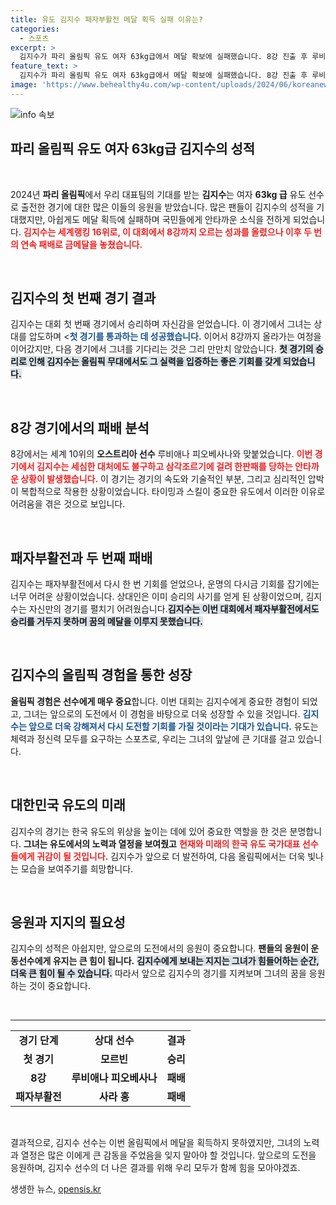 ```yaml
---
title: 유도 김지수 패자부활전 메달 획득 실패 이유는?
categories:
  - 스포츠
excerpt: >
  김지수가 파리 올림픽 유도 여자 63kg급에서 메달 확보에 실패했습니다. 8강 진출 후 루비애나 피오베사나에게 패해 2연패로 아쉬움을 남긴 한국의 자존심! 올림픽 무대에서 그의 다음 도전은?
feature_text: >
  김지수가 파리 올림픽 유도 여자 63kg급에서 메달 확보에 실패했습니다. 8강 진출 후 루비애나 피오베사나에게 패해 2연패로 아쉬움을 남긴 한국의 자존심! 올림픽 무대에서 그의 다음 도전은?
image: 'https://www.behealthy4u.com/wp-content/uploads/2024/06/koreanews.jpg'
---
```


<p><img src="https://www.behealthy4u.com/wp-content/uploads/2024/06/koreanews.jpg" alt="info 속보" /></p>

<h2 data-ke-size="size26">파리 올림픽 유도 여자 63kg급 김지수의 성적</h2>

<p data-ke-size="size16">&nbsp;</p>

<p data-ke-size="size16">2024년 <b>파리 올림픽</b>에서 우리 대표팀의 기대를 받는 <b>김지수</b>는 여자 <b>63kg 급</b> 유도 선수로 출전한 경기에 대한 많은 이들의 응원을 받았습니다. 많은 팬들이 김지수의 성적을 기대했지만, 아쉽게도 메달 획득에 실패하며 국민들에게 안타까운 소식을 전하게 되었습니다. <b><span style="color: #ee2323;">김지수는 세계랭킹 16위로, 이 대회에서 8강까지 오르는 성과를 올렸으나 이후 두 번의 연속 패배로 금메달을 놓쳤습니다.</span></b> </p>

<p data-ke-size="size16">&nbsp;</p>

<h2 data-ke-size="size26">김지수의 첫 번째 경기 결과</h2>

<p data-ke-size="size16">김지수는 대회 첫 번째 경기에서 승리하며 자신감을 얻었습니다. 이 경기에서 그녀는 상대를 압도하며 <<b><span style="color: #1a5490;">첫 경기를 통과하는 데 성공했습니다.</span></b> 이어서 8강까지 올라가는 여정을 이어갔지만, 다음 경기에서 그녀를 기다리는 것은 그리 만만치 않았습니다. <b><span style="background-color: #21538527;">첫 경기의 승리로 인해 김지수는 올림픽 무대에서도 그 실력을 입증하는 좋은 기회를 갖게 되었습니다.</span></b></p>

<p data-ke-size="size16">&nbsp;</p>

<h2 data-ke-size="size26">8강 경기에서의 패배 분석</h2>

<p data-ke-size="size16">8강에서는 세계 10위의 <b>오스트리아 선수</b> 루비애나 피오베사나와 맞붙었습니다. <b><span style="color: #ee2323;">이번 경기에서 김지수는 세심한 대처에도 불구하고 삼각조르기에 걸려 한판패를 당하는 안타까운 상황이 발생했습니다.</span></b> 이 경기는 경기의 속도와 기술적인 부분, 그리고 심리적인 압박이 복합적으로 작용한 상황이었습니다. 타이밍과 스킬이 중요한 유도에서 이러한 이유로 어려움을 겪은 것으로 보입니다.</p>

<p data-ke-size="size16">&nbsp;</p>

<h2 data-ke-size="size26">패자부활전과 두 번째 패배</h2>

<p data-ke-size="size16">김지수는 패자부활전에서 다시 한 번 기회를 얻었으나, 운명의 다시금 기회를 잡기에는 너무 어려운 상황이었습니다. 상대인은 이미 승리의 사기를 얻게 된 상황이었으며, 김지수는 자신만의 경기를 펼치기 어려웠습니다.<b><span style="background-color: #21538527;">김지수는 이번 대회에서 패자부활전에서도 승리를 거두지 못하며 꿈의 메달을 이루지 못했습니다.</span></b></p>

<p data-ke-size="size16">&nbsp;</p>

<h2 data-ke-size="size26">김지수의 올림픽 경험을 통한 성장</h2>

<p data-ke-size="size16"><b>올림픽 경험은 선수에게 매우 중요</b>합니다. 이번 대회는 김지수에게 중요한 경험이 되었고, 그녀는 앞으로의 도전에서 이 경험을 바탕으로 더욱 성장할 수 있을 것입니다. <b><span style="color: #1a5490;">김지수는 앞으로 더욱 강해져서 다시 도전할 기회를 가질 것이라는 기대가 있습니다.</span></b> 유도는 체력과 정신력 모두를 요구하는 스포츠로, 우리는 그녀의 앞날에 큰 기대를 걸고 있습니다.</p>

<p data-ke-size="size16">&nbsp;</p>

<h2 data-ke-size="size26">대한민국 유도의 미래</h2>

<p data-ke-size="size16">김지수의 경기는 한국 유도의 위상을 높이는 데에 있어 중요한 역할을 한 것은 분명합니다. <b>그녀는 유도에서의 노력과 열정을 보여줬고</b> <b><span style="color: #ee2323;">현재와 미래의 한국 유도 국가대표 선수들에게 귀감이 될 것입니다.</span></b> 김지수가 앞으로 더 발전하여, 다음 올림픽에서는 더욱 빛나는 모습을 보여주기를 희망합니다.</p>

<p data-ke-size="size16">&nbsp;</p>

<h2 data-ke-size="size26">응원과 지지의 필요성</h2>

<p data-ke-size="size16">김지수의 성적은 아쉽지만, 앞으로의 도전에서의 응원이 중요합니다. <b>팬들의 응원이 운동선수에게 유지는 큰 힘이 됩니다.</b> <b><span style="background-color: #21538527;">김지수에게 보내는 지지는 그녀가 힘들어하는 순간, 더욱 큰 힘이 될 수 있습니다.</span></b> 따라서 앞으로 김지수의 경기를 지켜보며 그녀의 꿈을 응원하는 것이 중요합니다.</p>

<p data-ke-size="size16">&nbsp;</p>

<hr>

<table style="width: 100%; border-collapse: collapse;">
<tr>
<td style="text-align: center; height: 17px;"><b>경기 단계</b></td>
<td style="text-align: center; height: 17px;"><b>상대 선수</b></td>
<td style="text-align: center; height: 17px;"><b>결과</b></td>
</tr>
<tr>
<td style="text-align: center; height: 17px;"><b>첫 경기</b></td>
<td style="text-align: center; height: 17px;"><b>모르빈</b></td>
<td style="text-align: center; height: 17px;"><b>승리</b></td>
</tr>
<tr>
<td style="text-align: center; height: 17px;"><b>8강</b></td>
<td style="text-align: center; height: 17px;"><b>루비애나 피오베사나</b></td>
<td style="text-align: center; height: 17px;"><b>패배</b></td>
</tr>
<tr>
<td style="text-align: center; height: 17px;"><b>패자부활전</b></td>
<td style="text-align: center; height: 17px;"><b>사라 홍</b></td>
<td style="text-align: center; height: 17px;"><b>패배</b></td>
</tr>
</table>

<p data-ke-size="size16">&nbsp;</p>

<p data-ke-size="size16">결과적으로, 김지수 선수는 이번 올림픽에서 메달을 획득하지 못하였지만, 그녀의 노력과 열정은 많은 이에게 큰 감동을 주었음을 잊지 말아야 할 것입니다. 앞으로의 도전을 응원하며, 김지수 선수의 더 나은 결과를 위해 우리 모두가 함께 힘을 모아야겠죠.</p>
생생한 뉴스, <a href="https://opensis.kr" rel="dofollow">opensis.kr</a>


